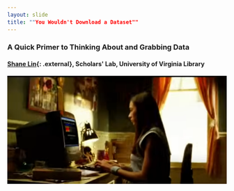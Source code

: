 ```yaml
---
layout: slide
title: ""You Wouldn't Download a Dataset""
---
```


### A Quick Primer to Thinking About and Grabbing Data
#### [Shane Lin](https://scholarslab.lib.virginia.edu/people/shane-lin/){: .external}, Scholars' Lab, University of Virginia Library

![Anti-piracy ad](assets/download-a-car.png)